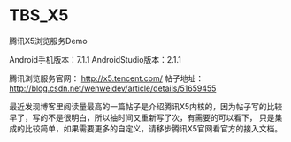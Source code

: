 # TBS_X5
腾讯X5浏览服务Demo

Android手机版本：7.1.1
AndroidStudio版本：2.1.1

腾讯浏览服务官网： http://x5.tencent.com/
帖子地址：http://blog.csdn.net/wenweidev/article/details/51659455

最近发现博客里阅读量最高的一篇帖子是介绍腾讯X5内核的，因为帖子写的比较早了，写的不是很明白，所以抽时间又重新写了次，有需要的可以看下，
只是集成的比较简单，如果需要更多的自定义，请移步腾讯X5官网看官方的接入文档。
